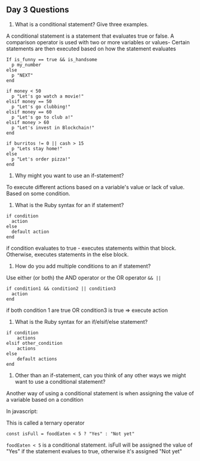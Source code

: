 ## Day 3 Questions

1. What is a conditional statement? Give three examples.

A conditional statement is a statement that evaluates true or false.
A comparison operator is used with two or more variables or values- Certain statements are then executed based on how the statement evaluates

```
If is_funny == true && is_handsome
  p my_number
else
  p "NEXT"
end
```

```
if money < 50
  p "Let's go watch a movie!"
elsif money == 50
  p "Let's go clubbing!"
elsif money == 60
  p "Let's go to club a!"
elsif money > 60
  p "Let's invest in Blockchain!"
end
```

```
if burritos != 0 || cash > 15
  p "Lets stay home!"
else
  p "Let's order pizza!"
end
```

1. Why might you want to use an if-statement?

To execute different actions based on a variable's value or lack of value. Based on some condition.

1. What is the Ruby syntax for an if statement?

```
if condition
  action
else
  default action
end
```

if condition evaluates to true - executes statements within that block. Otherwise, executes statements in the else block.

1. How do you add multiple conditions to an if statement?

Use either (or both) the AND operator or the OR operator `&& ||`

```
if condition1 && condition2 || condition3
  action
end
```

if both condition 1 are true OR condition3 is true => execute action

1. What is the Ruby syntax for an if/elsif/else statement?

```
if condition
    actions
elsif other_condition
    actions
else
    default actions
end
```

1. Other than an if-statement, can you think of any other ways we might want to use a conditional statement?

Another way of using a conditional statement is when assigning the value of a variable based on a condition

In javascript:

This is called a ternary operator

```
const isFull = foodEaten < 5 ? "Yes" : "Not yet"
```

`foodEaten < 5` is a conditional statement. isFull will be assigned the value of "Yes" if the statement evalues to true, otherwise it's assigned "Not yet"